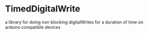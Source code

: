 # TimedDigitalWrite
a library for doing non blocking digitalWrites for a duration of time on arduino compatible devices
